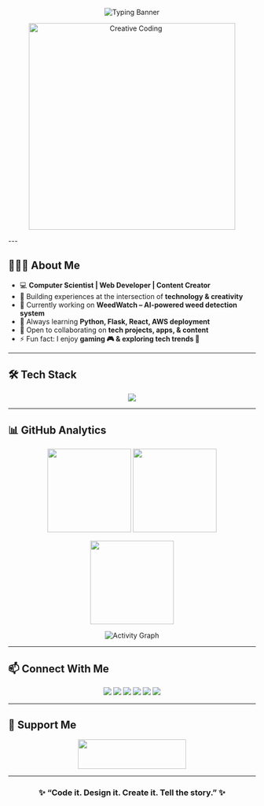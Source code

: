 <p align="center">
  <img src="https://readme-typing-svg.demolab.com?font=Fira+Code&size=24&pause=1000&color=38B2AC&center=true&vCenter=true&width=600&lines=Hello%2C+I'm+Syed+Shayan+Haider;Computer+Scientist+%7C+Web+Developer;AI+%26+Design+Enthusiast;Content+Creator+%7C+Innovator" alt="Typing Banner" />
</p>

<p align="center">
  <img src="https://media.giphy.com/media/qgQUggAC3Pfv687qPC/giphy.gif" alt="Creative Coding" width="420px"/>
</p>
---

## 👨🏻‍💻 About Me  

- 💻 **Computer Scientist | Web Developer | Content Creator**  
- 🌟 Building experiences at the intersection of **technology & creativity**  
- 🚀 Currently working on **WeedWatch – AI-powered weed detection system**  
- 🌱 Always learning **Python, Flask, React, AWS deployment**  
- 👯 Open to collaborating on **tech projects, apps, & content**  
- ⚡ Fun fact: I enjoy **gaming 🎮 & exploring tech trends 🚀**  

---

## 🛠️ Tech Stack  

<p align="center">
  <img src="https://skillicons.dev/icons?i=python,js,react,flask,nodejs,postgres,html,css,bootstrap,tailwind,vscode,git,vercel,netlify&perline=7" />
</p>

---

## 📊 GitHub Analytics  

<p align="center">
  <img src="https://github-readme-stats.vercel.app/api?username=shayan-qazmi&show_icons=true&theme=tokyonight&hide_border=true" height="170px"/>
  <img src="https://github-readme-stats.vercel.app/api/top-langs/?username=shayan-qazmi&layout=compact&theme=tokyonight&hide_border=true" height="170px"/>
</p>

<p align="center">
  <img src="https://streak-stats.demolab.com?user=shayan-qazmi&theme=tokyonight&hide_border=true" height="170px" />
</p>

<p align="center">
  <img src="https://github-readme-activity-graph.vercel.app/graph?username=shayan-qazmi&theme=tokyo-night&hide_border=true" alt="Activity Graph"/>
</p>

---

## 📫 Connect With Me  

<p align="center">
  <a href="https://www.linkedin.com/in/syed-shayan-haider/"><img src="https://img.shields.io/badge/LinkedIn-0A66C2?style=for-the-badge&logo=linkedin&logoColor=white"/></a>
  <a href="https://github.com/shayan-qazmi"><img src="https://img.shields.io/badge/GitHub-171515?style=for-the-badge&logo=github&logoColor=white"/></a>
  <a href="https://syedshayanhaiderportfolio.netlify.app/"><img src="https://img.shields.io/badge/Portfolio-000000?style=for-the-badge&logo=firefox&logoColor=white"/></a>
  <a href="https://instagram.com/shayanqazmi"><img src="https://img.shields.io/badge/Instagram-E4405F?style=for-the-badge&logo=instagram&logoColor=white"/></a>
  <a href="mailto:shayanhaiderqazmi@gmail.com"><img src="https://img.shields.io/badge/Email-D14836?style=for-the-badge&logo=gmail&logoColor=white"/></a>
  <a href="https://wa.me/923130882881"><img src="https://img.shields.io/badge/WhatsApp-25D366?style=for-the-badge&logo=whatsapp&logoColor=white"/></a>
</p>

---

## 🤝 Support Me  

<p align="center">
  <a href="https://www.buymeacoffee.com/shayanqazmi">
    <img src="https://cdn.buymeacoffee.com/buttons/v2/default-yellow.png" height="60px" width="220px" />
  </a>
</p>

---

<h3 align="center">✨ “Code it. Design it. Create it. Tell the story.” ✨</h3>

